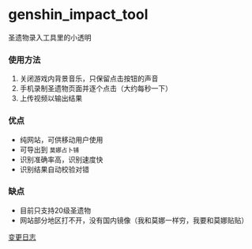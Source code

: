 # genshin_impact_tool
圣遗物录入工具里的小透明

### 使用方法
1. 关闭游戏内背景音乐，只保留点击按钮的声音
2. 手机录制圣遗物页面并逐个点击（大约每秒一下）
3. 上传视频以输出结果

### 优点
- 纯网站，可供移动用户使用
- 可导出到 `莫娜占卜铺`
- 识别准确率高，识别速度快
- 识别结果自动校验对错

### 缺点
- 目前只支持20级圣遗物
- 网站部分地区打不开，没有国内镜像（我和莫娜一样穷，我要和莫娜贴贴）

[变更日志](changelog.md)